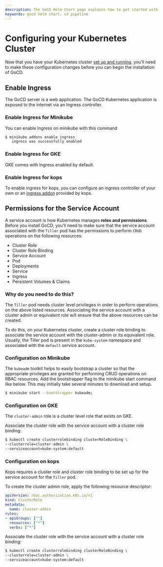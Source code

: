 ```yaml
---
description: The GoCD Helm Chart page explains how to get started with GoCD for kubernetes using Helm.
keywords: gocd helm chart, cd pipeline
---
```


# Configuring your Kubernetes Cluster

Now that you have your Kubernetes cluster [set up and running](prerequisites.md), you’ll need to make these configuration changes before you can begin the installation of GoCD.

## Enable Ingress

The GoCD server is a web application. The GoCD Kubernetes application is exposed to the internet via an Ingress controller.

### Enable Ingress for Minikube

You can enable Ingress on minikube with this command

```bash
$ minikube addons enable ingress
   ingress was successfully enabled
```

### Enable Ingress for GKE
GKE comes with Ingress enabled by default.

### Enable Ingress for kops
To enable ingress for kops, you can configure an ingress controller of your own or an [ingress addon](https://github.com/kubernetes/kops/tree/master/addons) provided by kops.

## Permissions for the Service Account

A service account is how Kubernetes manages **roles and permissions**. Before you install GoCD, you’ll need to make sure that the service account associated with the `Tiller` pod has the permissions to perform `CRUD` operations on the following resources:

- Cluster Role
- Cluster Role Binding
- Service Account
- Pod
- Deployments
- Service
- Ingress
- Persistent Volumes & Claims

### Why do you need to do this?

The `Tiller` pod needs cluster level privileges in order to perform operations on the above listed resources. Associating the service account with a cluster admin or equivalent role will ensure that the above resources can be created.

To do this, on your Kubernetes cluster, create a cluster role binding to associate the service account with the cluster-admin or its equivalent role. Usually, the Tiller pod is present in the `kube-system` namespace and associated with the `default` service account.

### Configuration on Minikube

The `kubeadm` toolkit helps to easily bootstrap a cluster so that the appropriate privileges are granted for performing CRUD operations on RBAC resources.
Add the bootstrapper flag to the minikube start command like below. This may initially take several minutes to download and setup.

```bash
$ minikube start --bootstrapper kubeadm;
```

### Configuration on GKE
The `cluster-admin` role is a cluster level role that exists on GKE.

Associate the cluster role with the service account with a cluster role binding:
```bash
$ kubectl create clusterrolebinding clusterRoleBinding \
--clusterrole=cluster-admin \
--serviceaccount=kube-system:default
```

### Configuration on kops

Kops requires a cluster role and cluster role binding to be set up for the service account for the `Tiller` pod.

To create the cluster admin role, apply the following resource descriptor:

```yaml
apiVersion: rbac.authorization.k8s.io/v1
kind: ClusterRole
metadata:
  name: cluster-admin
rules:
- apiGroups: [""]
  resources: ["*"]
  verbs: ["*"]
```

Associate the cluster role with the service account with a cluster role binding:
```bash
$ kubectl create clusterrolebinding clusterRoleBinding \
--clusterrole=cluster-admin \
--serviceaccount=kube-system:default
```
